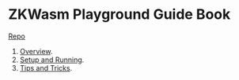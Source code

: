 # ZKWasm Playground Guide Book

[Repo](https://github.com/ZhenXunGe/zkWASM-playground)

1. [Overview](./overview.md).
2. [Setup and Running](./setup.md).
3. [Tips and Tricks](./tips.md).
